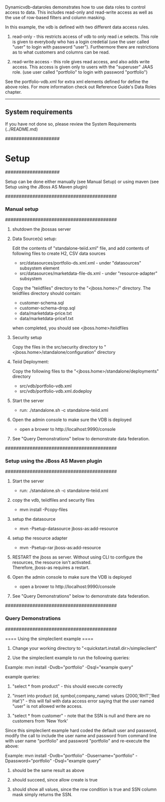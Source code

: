 Dynamicvdb-dataroles demonstrates how to use data roles to control access to data.  This
includes read-only and read-write access as well as the use of row-based filters and column masking.

In this example, the vdb is defined with two different data access rules. 

1) read-only - this restricts access of vdb to only read i.e selects. This role is given to everybody who has a login 
credetial (use the user called "user" to login with password "user").  Furthermore there are restrictions as to what
customers and columns can be read.

2) read-write access - this role gives read access, and also adds write access. This access is given only
to users with the "superuser" JAAS role. (use user called "portfolio" to login with password "portfolio")

See the portfolio-vdb.xml for extra xml elements defined for define the above roles. For more information check out
Reference Guide's Data Roles chapter.

-------------------
System requirements
-------------------

If you have not done so, please review the System Requirements (../README.md)


####################
#   Setup
####################

Setup can be done either manually (see Manual Setup) or using maven (see Setup using the JBoss AS Maven plugin) 


#########################################
### Manual setup
#########################################

1) shutdown the jbossas server

2)  Data Source(s) setup:

    Edit the contents of "standalone-teiid.xml" file, and add contents of following files to create H2, CSV data sources

	* src/datasources/portfolio-ds.xml.xml - under "datasources" subsystem element
	* src/datasources/marketdata-file-ds.xml - under "resource-adapter" subsystem
	
    Copy the "teiidfiles" directory to the "<jboss.home>/" directory.  The teiidfiles directory should contain:
	* customer-schema.sql
	* customer-schema-drop.sql
	* data/marketdata-price.txt
	* data/marketdata-price1.txt
	
    when completed, you should see <jboss.home>/teiidfiles

3.  Security setup

    Copy the files in the src/security directory to "<jboss.home>/standalone/configuration" directory
	
4.  Teiid Deployment:

    Copy the following files to the "<jboss.home>/standalone/deployments" directory

     * src/vdb/portfolio-vdb.xml
     * src/vdb/portfolio-vdb.xml.dodeploy

5.  Start the server

	*  run:  ./standalone.sh -c standalone-teiid.xml

6.  Open the admin console to make sure the VDB is deployed

	*  open a brower to http://localhost:9990/console 	

7.  See "Query Demonstrations" below to demonstrate data federation.


#########################################
### Setup using the JBoss AS Maven plugin
#########################################

1. Start the server

	*  run:  ./standalone.sh -c standalone-teiid.xml	

2. copy the vdb, teiidfiles and security files

	*  mvn install -Pcopy-files
	
3. setup the datasource

    * mvn -Psetup-datasource jboss-as:add-resource 
	
4. setup the resource adapter

    * mvn -Psetup-rar jboss-as:add-resource
    
    	
5. RESTART the jboss as server.  Without using CLI to configure the resources, the resource isn't activated.  
		Therefore, jboss-as requires a restart.	

6.  Open the admin console to make sure the VDB is deployed

	*  open a brower to http://localhost:9990/console 	

7.  See "Query Demonstrations" below to demonstrate data federation.


#########################################
### Query Demonstrations
#########################################	

==== Using the simpleclient example ====

1. Change your working directory to "&lt;quickstart.install.dir&gt;/simpleclient"

2. Use the simpleclient example to run the following queries:

Example:   mvn install -Dvdb="portfolio" -Dsql="example query"

example queries:

1.	"select * from product" - this should execute correctly

2.	"insert into product (id, symbol,company_name) values (2000,'RHT','Red Hat')" - this will fail with data access error saying 
    that the user named "user" is not allowed write access.
    
3.	"select * from customer" - note that the SSN is null and there are no customers from 'New York'
    
Since this simpleclient example hard coded the default user and password, modify the call to include the user name and password from command line with user name "portfolio" and password "portfolio" and re-execute the above:

Example:   mvn install -Dvdb="portfolio" -Dusername="portfolio" -Dpassword="portfolio" -Dsql="example query"

1.	should be the same result as above

2.	should succeed, since allow create is true

3.	should show all values, since the row condition is true and SSN column mask simply returns the SSN.
